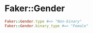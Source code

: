 # Faker::Gender

```ruby
Faker::Gender.type #=> "Non-binary"
Faker::Gender.binary_type #=> "Female"
```
